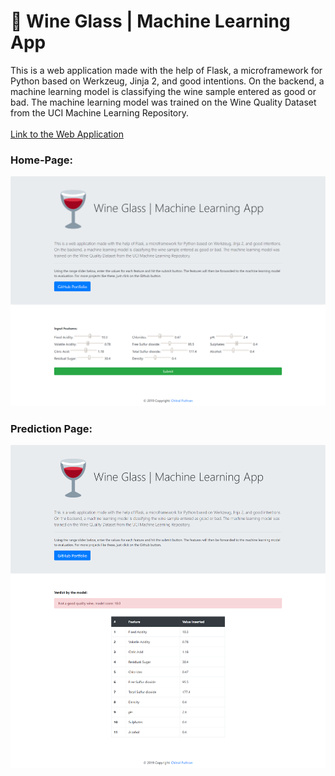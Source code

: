 # :wine_glass: Wine Glass | Machine Learning App

This is a web application made with the help of Flask, a microframework for Python based on Werkzeug, Jinja 2, and good intentions. On the backend, a machine learning model is classifying the wine sample entered as good or bad. The machine learning model was trained on the Wine Quality Dataset from the UCI Machine Learning Repository.
<br><br>
[Link to the Web Application](https://wine-glass.herokuapp.com/)
<br>

### Home-Page:
![Project Preview](Homepage.png)

### Prediction Page:
![Project Preview](Prediction_page.png)
